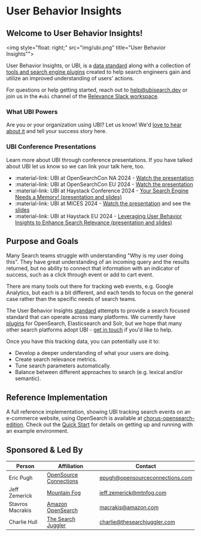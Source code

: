 # User Behavior Insights

## Welcome to User Behavior Insights!

<img style="float: right;" src="img/ubi.png" title="User Behavior Insights"">

User Behavior Insights, or UBI, is a [data standard](standard.md) along with a collection of [tools and search engine plugins](tools.md) created to help search engineers gain and utilize an improved understanding of users' actions.

For questions or help getting started, reach out to [help@ubisearch.dev](mailto:help@ubisearch.dev) or join us in the `#ubi` channel of the [Relevance Slack workspace](https://opensourceconnections.com/slack).

### What UBI Powers

Are you or your organization using UBI? Let us know! We'd [love to hear about it](mailto:help@ubisearch.dev) and tell your success story here.

### UBI Conference Presentations

Learn more about UBI through conference presentations. If you have talked about UBI let us know so we can link your talk here, too.

* :material-link: UBI at OpenSearchCon NA 2024 - [Watch the presentation](https://youtu.be/xi261oUamXc?si=59zykK08kSMvG9nD)
* :material-link: UBI at OpenSearchCon EU 2024 - [Watch the presentation](https://www.youtube.com/watch?v=dH7SPHKpxo0)
* :material-link: UBI at Haystack Conference 2024 - [Your Search Engine Needs a Memory! (presentation and slides)](https://haystackconf.com/us2024/talk-15/)
* :material-link: UBI at MICES 2024 - [Watch the presentation](https://youtu.be/8_4VRtMWtSY) and see the [slides](https://mices.co/slides/user-behavior%20insights-mices-2024.pdf)
* :material-link: UBI at Haystack EU 2024 - [Leveraging User Behavior Insights to Enhance Search Relevance (presentation and slides)](https://haystackconf.com/eu2024/talk-1/)

## Purpose and Goals

Many Search teams struggle with understanding "Why is my user doing this". They have great understanding of an incoming query and the results returned, but no ability to connect that information with an indicator of success, such as a click through event or add to cart event.

There are many tools out there for tracking web events, e.g. Google Analytics, but each is a bit different, and each tends to focus on the general case rather than the specific needs of search teams. 

The User Behavior Insights [standard](standard.md) attempts to provide a search focused standard that can operate across many platforms. We currently have [plugins](https://www.ubisearch.dev/tools/) for OpenSearch, Elasticsearch and Solr, but we hope that many other search platforms adopt UBI - [get in touch](mailto:help@ubisearch.dev)  if you'd like to help.  

Once you have this tracking data, you can potentially use it to:

* Develop a deeper understanding of what your users are doing.
* Create search relevance metrics.
* Tune search parameters automatically. 
* Balance between different approaches to search (e.g. lexical and/or semantic).

## Reference Implementation

A full reference implementation, showing UBI tracking search events on an e-commerce website, using OpenSearch is available at [chorus-opensearch-edition](https://github.com/o19s/chorus-opensearch-edition). Check out the [Quick Start](quickstart.md) for details on getting up and running with an example environment.

## Sponsored & Led By

| Person                                                    | Affiliation                                                     | Contact                        |
|-----------------------------------------------------------|-----------------------------------------------------------------|--------------------------------|
| Eric Pugh                                                 | [OpenSource Connections](https://www.opensourceconnections.com) | epugh@opensourceconnections.com |
| Jeff Zemerick | [Mountain Fog](https://www.jeffzemerick.dev/)                   | jeff.zemerick@mtnfog.com       |
| Stavros Macrakis                                          | [Amazon OpenSearch](https://www.opensearch.org/)                | macrakis@amazon.com                               |
| Charlie Hull                                              | [The Search Juggler](https://thesearchjuggler.com/)             | charlie@thesearchjuggler.com     |
